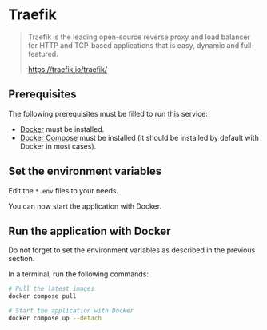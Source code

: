# Traefik

> Traefik is the leading open-source reverse proxy and load balancer for HTTP
> and TCP-based applications that is easy, dynamic and full-featured.
>
> <https://traefik.io/traefik/>

## Prerequisites

The following prerequisites must be filled to run this service:

- [Docker](https://docs.docker.com/get-docker/) must be installed.
- [Docker Compose](https://docs.docker.com/compose/install/) must be installed
  (it should be installed by default with Docker in most cases).

## Set the environment variables

Edit the `*.env` files to your needs.

You can now start the application with Docker.

## Run the application with Docker

Do not forget to set the environment variables as described in the previous
section.

In a terminal, run the following commands:

```bash
# Pull the latest images
docker compose pull

# Start the application with Docker
docker compose up --detach
```
